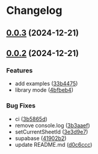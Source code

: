 # Changelog

## [0.0.3](https://github.com/nusr/excel/compare/v0.0.2...v0.0.3) (2024-12-21)

## [0.0.2](https://github.com/nusr/excel/compare/v0.0.1...v0.0.2) (2024-12-21)

### Features

* add examples ([33b4475](https://github.com/nusr/excel/commit/33b44751142d816df45efaba0980a6f4a3cb1f3a))
* library mode ([4bfbeb4](https://github.com/nusr/excel/commit/4bfbeb48d5635bf063172660a2757eed848ac479))

### Bug Fixes

* ci ([3b5865d](https://github.com/nusr/excel/commit/3b5865dd7d58926f75481e328a770cdb0ccf6c46))
* remove console.log ([3b3aaef](https://github.com/nusr/excel/commit/3b3aaefb45d6a0d18978d022af5ccb1f6f4134e7))
* setCurrentSheetId ([3e3d9e7](https://github.com/nusr/excel/commit/3e3d9e73694fe24abf37d7be93693d72cf3b4daf))
* supabase ([41902b2](https://github.com/nusr/excel/commit/41902b23f80b8d5142061f5948e32fdba546d8e4))
* update README.md ([d0c6ccc](https://github.com/nusr/excel/commit/d0c6cccca04de164cea8ebceb71c222d8c1a1517))
